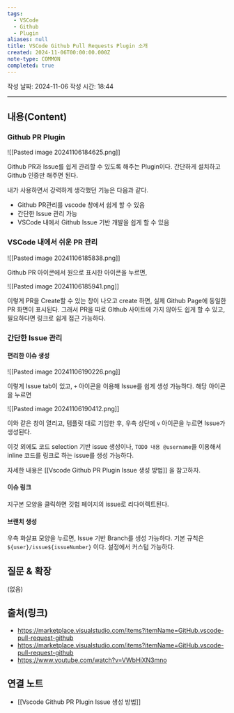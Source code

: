 ```yaml
---
tags:
  - VSCode
  - Github
  - Plugin
aliases: null
title: VSCode Github Pull Requests Plugin 소개
created: 2024-11-06T00:00:00.000Z
note-type: COMMON
completed: true
---
```

작성 날짜: 2024-11-06
작성 시간: 18:44


----
## 내용(Content)

### Github PR Plugin

![[Pasted image 20241106184625.png]]

Github PR과 Issue를 쉽게 관리할 수 있도록 해주는 Plugin이다. 간단하게 설치하고 Github 인증만 해주면 된다.

내가 사용하면서 강력하게 생각했던 기능은 다음과 같다.

- Github PR관리를 vscode 창에서 쉽게 할 수 있음
- 간단한 Issue 관리 가능
- VSCode 내에서 Github Issue 기반 개발을 쉽게 할 수 있음

### VSCode 내에서 쉬운 PR 관리

![[Pasted image 20241106185838.png]]

Github PR 아이콘에서 원으로 표시한 아이콘을 누르면, 

![[Pasted image 20241106185941.png]]

이렇게 PR을 Create할 수 있는 창이 나오고 create 하면, 실제 Github Page에 동일한 PR 화면이 표시된다. 그래서 PR을 따로 GIthub 사이트에 가지 않아도 쉽게 할 수 있고, 필요하다면 링크로 쉽게 접근 가능하다.

### 간단한 Issue 관리

#### 편리한 이슈 생성

![[Pasted image 20241106190226.png]]

이렇게 Issue tab이 있고, `+` 아이콘을 이용해 Issue를 쉽게 생성 가능하다.  해당 아이콘을 누르면

![[Pasted image 20241106190412.png]]

이와 같은 창이 열리고, 템플릿 대로 기입한 후, 우측 상단에  `v` 아이콘을 누르면 Issue가 생성된다.

이것 외에도 코드 selection 기반 issue 생성이나, `TODO 내용 @username`을 이용해서 inline 코드를 링크로 하는 issue를 생성 가능하다.

자세한 내용은 [[Vscode Github PR Plugin Issue 생성 방법]] 을 참고하자.

#### 이슈 링크

지구본 모양을 클릭하면 깃헙 페이지의 issue로 리다이렉트된다.

#### 브랜치 생성

우측 화살표 모양을 누르면, Issue 기반 Branch를 생성 가능하다. 기본 규칙은 
`${user}/issue${issueNumber}` 이다. 설정에서 커스텀 가능하다.

## 질문 & 확장

(없음)

## 출처(링크)

- https://marketplace.visualstudio.com/items?itemName=GitHub.vscode-pull-request-github
- https://marketplace.visualstudio.com/items?itemName=GitHub.vscode-pull-request-github
- https://www.youtube.com/watch?v=VWbHiXN3mno

## 연결 노트

- [[Vscode Github PR Plugin Issue 생성 방법]]









